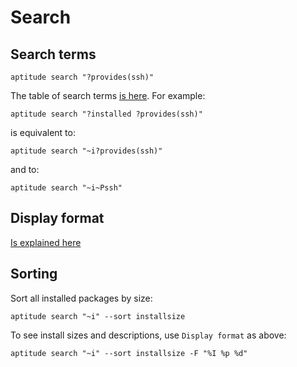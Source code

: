 Search
======

Search terms
------------

    aptitude search "?provides(ssh)"

The table of search terms [is here](https://aptitude.alioth.debian.org/doc/en/ch02s04s05.html#tableSearchTermQuickGuide).
For example:

    aptitude search "?installed ?provides(ssh)"

is equivalent to:

    aptitude search "~i?provides(ssh)"

and to:

    aptitude search "~i~Pssh"

Display format
--------------

[Is explained here](https://www.debian.org/doc/manuals/aptitude/ch02s05s01.en.html#secDisplayFormat)

Sorting
-------

Sort all installed packages by size:

    aptitude search "~i" --sort installsize

To see install sizes and descriptions, use `Display format` as above:

    aptitude search "~i" --sort installsize -F "%I %p %d"

